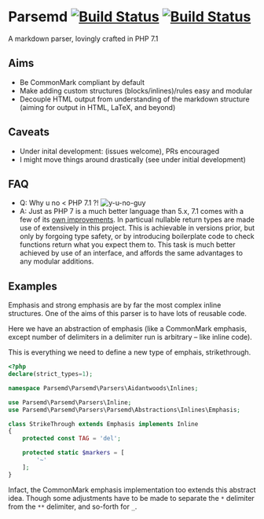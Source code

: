 # Parsemd [![Build Status](https://travis-ci.org/Parsemd/Parsemd.svg?branch=master)](https://travis-ci.org/Parsemd/Parsemd) [![Build Status](https://ci.appveyor.com/api/projects/status/github/parsemd/parsemd?branch=master&svg=true&retina=true)](https://ci.appveyor.com/project/aidantwoods/parsemd)
A markdown parser, lovingly crafted in PHP 7.1

## Aims
* Be CommonMark compliant by default
* Make adding custom structures (blocks/inlines)/rules easy and modular
* Decouple HTML output from understanding of the markdown structure (aiming for output in HTML, LaTeX, and beyond)

## Caveats
* Under inital development: (issues welcome), PRs encouraged
* I might move things around drastically (see under initial development)

## FAQ
- Q: Why u no < PHP 7.1 ?! ![y-u-no-guy](https://cloud.githubusercontent.com/assets/3288888/25992650/26c732d4-36ff-11e7-8f0d-a701c9858a94.jpg)
- A: Just as PHP 7 is a much better language than 5.x, 7.1 comes with a few of its [own improvements](http://php.net/manual/en/migration71.new-features.php). In particual nullable return types are made use of extensively in this project. This is achievable in versions prior, but only by forgoing type safety, or by introducing boilerplate code to check functions return what you expect them to. This task is much better achieved by use of an interface, and affords the same advantages to any modular additions.

## Examples
Emphasis and strong emphasis are by far the most complex inline structures.
One of the aims of this parser is to have lots of reusable code.

Here we have an abstraction of emphasis (like a CommonMark emphasis, except
number of delimiters in a delimiter run is arbitrary – like inline code).

This is everything we need to define a new type of emphais, strikethrough.
```php
<?php
declare(strict_types=1);

namespace Parsemd\Parsemd\Parsers\Aidantwoods\Inlines;

use Parsemd\Parsemd\Parsers\Inline;
use Parsemd\Parsemd\Parsers\Parsemd\Abstractions\Inlines\Emphasis;

class StrikeThrough extends Emphasis implements Inline
{
    protected const TAG = 'del';

    protected static $markers = [
        '~'
    ];
}
```

Infact, the CommonMark emphasis implementation too extends this abstract
idea. Though some adjustments have to be made to separate the `*` delimiter from
the `**` delimiter, and so-forth for `_`.